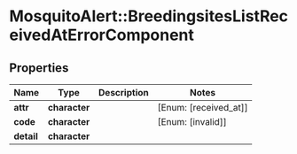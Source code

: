 # MosquitoAlert::BreedingsitesListReceivedAtErrorComponent


## Properties
Name | Type | Description | Notes
------------ | ------------- | ------------- | -------------
**attr** | **character** |  | [Enum: [received_at]] 
**code** | **character** |  | [Enum: [invalid]] 
**detail** | **character** |  | 


